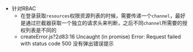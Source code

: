 + 针对RBAC
    - 在登录获取`resources`权限资源列表的时候，需要传递一个`channel`，最好是通过拦截器获取一个独立的请求头来判断，之后不同`channel`所需要的授权列表是不同的
    - createError.js?2d83:16 Uncaught (in promise) Error: Request failed with status code 500 没有弹出错误提示